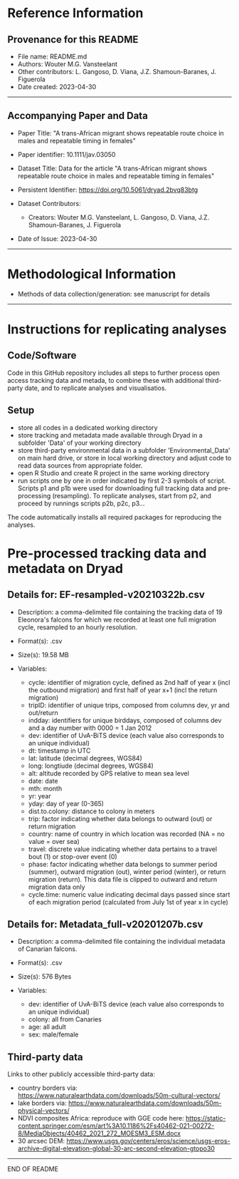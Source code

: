 Reference Information
=====================

Provenance for this README
--------------------------

* File name: README.md
* Authors: Wouter M.G. Vansteelant
* Other contributors: L. Gangoso, D. Viana, J.Z. Shamoun-Baranes, J. Figuerola
* Date created: 2023-04-30

- - -

Accompanying Paper and Data
---------------------------

* Paper Title: "A trans-African migrant shows repeatable route choice in males and repeatable timing in females"

* Paper identifier: 10.1111/jav.03050

* Dataset Title: Data for the article "A trans-African migrant shows repeatable route choice in males and repeatable timing in females"

* Persistent Identifier: https://doi.org/10.5061/dryad.2bvq83btg

* Dataset Contributors:

  * Creators: Wouter M.G. Vansteelant, L. Gangoso, D. Viana, J.Z. Shamoun-Baranes, J. Figuerola

* Date of Issue: 2023-04-30

- - -

Methodological Information
==========================

* Methods of data collection/generation: see manuscript for details

- - -

Instructions for replicating analyses
=====================================

Code/Software
-----------------
Code in this GitHub repository includes all steps to further process open access tracking data and metada, to combine these with additional third-party date, and to replicate analyses and visualisatios.

Setup
-----
 * store all codes in a dedicated working directory
 * store tracking and metadata made available through Dryad in a subfolder 'Data' of your working directory 
 * store third-party environmental data in a subfolder 'Environmental_Data' on main hard drive, or store in local working directory and adjust code to read data sources from appropriate folder. 
 * open R Studio and create R project in the same working directory
 * run scripts one by one in order indicated by first 2-3 symbols of script. Scripts p1 and p1b were used for downloading full tracking data and pre-processing (resampling). To replicate analyses, start from p2, and proceed by runnings scripts p2b, p2c, p3...

The code automatically installs all required packages for reproducing the analyses. 

Pre-processed tracking data and metadata on Dryad
==================================================

Details for: EF-resampled-v20210322b.csv
---------------------------------------
* Description: a comma-delimited file containing the tracking data of 19 Eleonora's falcons for which we recorded at least one full migration cycle, resampled to an hourly resolution. 

* Format(s): .csv

* Size(s): 19.58 MB

* Variables:
  * cycle: identifier of migration cycle, defined as 2nd half of year x (incl the outbound migration) and first half of year x+1 (incl the return migration)
  * tripID: identifier of unique trips, composed from columns dev, yr and out/return
  * indday: identifiers for unique birddays, composed of columns dev and a day number with 0000 = 1 Jan 2012
  * dev: identifier of UvA-BiTS device (each value also corresponds to an unique individual)
  * dt: timestamp in UTC
  * lat: latitude (decimal degrees, WGS84)
  * long: longtiude (decimal degrees, WGS84)
  * alt: altitude recorded by GPS relative to mean sea level
  * date: date
  * mth: month
  * yr: year
  * yday: day of year (0-365)
  * dist.to.colony: distance to colony in meters
  * trip: factor indicating whether data belongs to outward (out) or return migration
  * country: name of country in which location was recorded (NA = no value = over sea)
  * travel: discrete value indicating whether data pertains to a travel bout (1) or stop-over event (0)
  * phase: factor indicating whether data belongs to summer period (summer), outward migration (out), winter period (winter), or return migration (return). This data file is clipped to outward and return migration data only
  * cycle.time: numeric value indicating decimal days passed since start of each migration period (calculated from July 1st of year x in cycle)


Details for: Metadata_full-v20201207b.csv
----------------------------------------
* Description: a comma-delimited file containing the individual metadata of Canarian falcons.

* Format(s): .csv

* Size(s): 576 Bytes

* Variables:
  * dev: identifier of UvA-BiTS device (each value also corresponds to an unique individual)
  * colony: all from Canaries
  * age: all adult
  * sex: male/female

Third-party data
-----------------
Links to other publicly accessible third-party data:
  * country borders via: https://www.naturalearthdata.com/downloads/50m-cultural-vectors/
  * lake borders via: https://www.naturalearthdata.com/downloads/50m-physical-vectors/
  * NDVI composites Africa: reproduce with GGE code here: https://static-content.springer.com/esm/art%3A10.1186%2Fs40462-021-00272-8/MediaObjects/40462_2021_272_MOESM3_ESM.docx
  * 30 arcsec DEM: https://www.usgs.gov/centers/eros/science/usgs-eros-archive-digital-elevation-global-30-arc-second-elevation-gtopo30

- - -
END OF README
